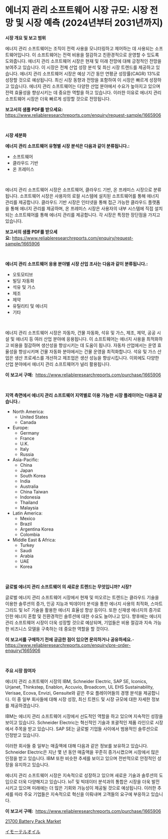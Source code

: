 <p><h1>에너지 관리 소프트웨어 시장 규모: 시장 전망 및 시장 예측 (2024년부터 2031년까지)</h1></p><p><strong>시장 개요 및 보고 범위</strong></p>
<p><p>에너지 관리 소프트웨어는 조직이 전력 사용을 모니터링하고 제어하는 데 사용되는 소프트웨어입니다. 이 소프트웨어는 전력 비용을 절감하고 친환경적으로 운영할 수 있도록 도와줍니다. 에너지 관리 소프트웨어 시장은 현재 및 미래 전망에 대해 긍정적인 전망을 보여주고 있습니다. 이 시장은 전체 산업 성장 분석 및 최신 시장 트렌드를 제공하고 있습니다. 에너지 관리 소프트웨어 시장은 예상 기간 동안 연평균 성장률(CAGR) 13%로 성장할 것으로 예상됩니다. 최신 시장 동향과 전망을 포함하여 이 시장은 빠르게 성장하고 있습니다. 에너지 관리 소프트웨어는 다양한 산업 분야에서 수요가 높아지고 있으며 전력 효율성을 향상시키는 데 중요한 역할을 하고 있습니다. 이러한 이유로 에너지 관리 소프트웨어 시장은 더욱 빠르게 성장할 것으로 전망됩니다.</p></p>
<p><strong>보고서의 샘플 PDF를 받으세요:</strong> <a href="https://www.reliableresearchreports.com/enquiry/request-sample/1665906">https://www.reliableresearchreports.com/enquiry/request-sample/1665906</a></p>
<p>&nbsp;</p>
<p><strong>시장 세분화</strong></p>
<p><strong>에너지 관리 소프트웨어 유형별 시장 분석은 다음과 같이 분류됩니다.:</strong></p>
<p><ul><li>소프트웨어</li><li>클라우드 기반</li><li>온 프레미스</li></ul></p>
<p>&nbsp;</p>
<p><p>에너지 관리 소프트웨어 시장은 소프트웨어, 클라우드 기반, 온 프레미스 시장으로 분류됩니다. 소프트웨어 시장은 사용자의 로컬 시스템에 설치된 소프트웨어를 통해 에너지 관리를 제공합니다. 클라우드 기반 시장은 인터넷을 통해 접근 가능한 클라우드 플랫폼을 통해 에너지 관리를 제공하며, 온 프레미스 시장은 사용자의 내부 시스템에 직접 설치되는 소프트웨어를 통해 에너지 관리를 제공합니다. 각 시장은 특정한 장단점을 가지고 있습니다.</p></p>
<p><strong>보고서의 샘플 PDF를 받으세요:</strong>&nbsp;<a href="https://www.reliableresearchreports.com/enquiry/request-sample/1665906">https://www.reliableresearchreports.com/enquiry/request-sample/1665906</a></p>
<p>&nbsp;</p>
<p><strong> 에너지 관리 소프트웨어 응용 분야별 시장 산업 조사는 다음과 같이 분류됩니다.:</strong></p>
<p><ul><li>오토모티브</li><li>빌딩 자동화</li><li>석유 및 가스</li><li>제조</li><li>제약</li><li>유틸리티 및 에너지</li><li>기타</li></ul></p>
<p>&nbsp;</p>
<p><p>에너지 관리 소프트웨어 시장은 자동차, 건물 자동화, 석유 및 가스, 제조, 제약, 공공 시설 및 에너지 등 여러 산업 분야에 응용됩니다. 이 소프트웨어는 에너지 사용을 최적화하고 비용을 절감하며 생산성을 향상시키는 데 도움이 됩니다. 자동차 산업에서는 운영 효율성을 향상시키며 건물 자동화 분야에서는 건물 운영을 최적화합니다. 석유 및 가스 산업은 생산 프로세스를 개선하고 제조업은 생산 성능을 향상시킵니다. 이외에도 다양한 산업 분야에서 에너지 관리 소프트웨어가 널리 활용됩니다.</p></p>
<p><strong>이 보고서 구매:</strong>&nbsp; <a href="https://www.reliableresearchreports.com/purchase/1665906">https://www.reliableresearchreports.com/purchase/1665906</a></p>
<p>&nbsp;</p>
<p><strong>지역 측면에서 에너지 관리 소프트웨어 지역별로 이용 가능한 시장 플레이어는 다음과 같습니다.:</strong></p>
<p><ul>
    <li>
        North America:
        <ul>
            <li>United States</li>
            <li>Canada</li>
        </ul>
    </li>
    <li>
        Europe:
        <ul>
            <li>Germany</li>
            <li>France</li>
            <li>U.K.</li>
            <li>Italy</li>
            <li>Russia</li>
        </ul>
    </li>
    <li>
        Asia-Pacific:
        <ul>
            <li>China</li>
            <li>Japan</li>
            <li>South Korea</li>
            <li>India</li>
            <li>Australia</li>
            <li>China Taiwan</li>
            <li>Indonesia</li>
            <li>Thailand</li>
            <li>Malaysia</li>
        </ul>
    </li>
    <li>
        Latin America:
        <ul>
            <li>Mexico</li>
            <li>Brazil</li>
            <li>Argentina Korea</li>
            <li>Colombia</li>
        </ul>
    </li>
    <li>
        Middle East & Africa:
        <ul>
            <li>Turkey</li>
            <li>Saudi</li>
            <li>Arabia</li>
            <li>UAE</li>
            <li>Korea</li>
        </ul>
    </li>
    </ul></p>
<p>&nbsp;</p>
<p><strong>글로벌 에너지 관리 소프트웨어 의 새로운 트렌드는 무엇입니까? 시장?</strong></p>
<p><p>글로벌 에너지 관리 소프트웨어 시장에서 현재 및 떠오르는 트렌드는 클라우드 기술을 이용한 솔루션의 증가, 인공 지능과 빅데이터 분석을 통한 에너지 사용의 최적화, 스마트그리드 및 IoT 기술을 활용한 에너지 효율성 향상 등이다. 또한 신재생 에너지의 증가로 인한 에너지 혼합 및 친환경적인 솔루션에 대한 수요도 늘어나고 있다. 향후에는 에너지 관리 소프트웨어 시장이 더욱 성장할 것으로 예상되며, 기업들은 비용 절감과 지속 가능한 비즈니스 모델을 구축하는 데 중요한 역할을 할 것이다.</p></p>
<p><strong>이 보고서를 구매하기 전에 궁금한 점이 있으면 문의하거나 공유하세요.</strong>- <a href="https://www.reliableresearchreports.com/enquiry/pre-order-enquiry/1665906">https://www.reliableresearchreports.com/enquiry/pre-order-enquiry/1665906</a></p>
<p>&nbsp;</p>
<p><strong>주요 시장 참여자</strong></p>
<p><p>에너지 관리 소프트웨어 시장의 IBM, Schneider Electric, SAP SE, Iconics, Urjanet, Thinkstep, Enablon, Accuvio, Broadcom, UL EHS Sustainability, Verisae, Ecova, Envizi, Gensuite와 같은 주요 플레이어들의 경쟁 분석을 제공합니다. 이 중 일부 회사들에 대해 시장 성장, 최신 트렌드 및 시장 규모에 대한 자세한 정보를 제공하겠습니다. </p><p>IBM는 에너지 관리 소프트웨어 시장에서 선도적인 역할을 하고 있으며 지속적인 성장을 보이고 있습니다. Schneider Electric는 혁신적인 기술과 포괄적인 제품 라인으로 시장에서 주목을 받고 있습니다. SAP SE는 글로벌 기업들 사이에서 범용적인 솔루션으로 인정받고 있습니다.</p><p>이러한 회사들 중 일부는 매출액에 대해 다음과 같은 정보를 보유하고 있습니다. Schneider Electric은 지난 몇 년 동안 매출액을 꾸준히 증가시켰으며 시장에서 많은 인정을 받고 있습니다. IBM 또한 비슷한 추세를 보이고 있으며 전반적으로 안정적인 성장을 유지하고 있습니다.</p><p>에너지 관리 소프트웨어 시장은 지속적으로 성장하고 있으며 새로운 기술과 솔루션의 도입으로 더욱 다양해지고 있습니다. IoT 및 빅데이터 분석과의 통합은 시장을 더욱 발전시키고 있으며 미래에는 더 많은 기회와 가능성이 제공될 것으로 예상됩니다. 이러한 추세를 따라 주요 기업들은 지속적으로 혁신을 이뤄내며 고객들의 요구에 부응하고 있습니다.</p></p>
<p><strong>이 보고서 구매:</strong>&nbsp;&nbsp;<a href="https://www.reliableresearchreports.com/purchase/1665906">https://www.reliableresearchreports.com/purchase/1665906</a></p>
<p><p><a href="https://github.com/CliffMedina6/Market-Research-Report-List-4/blob/main/21700-battery-pack-market.md">21700 Battery Pack Market</a></p><p><a href="https://github.com/mreklxf44233/Market-Research-Report-List-1/blob/main/426853316172.md">イモーテルオイル</a></p></p>
